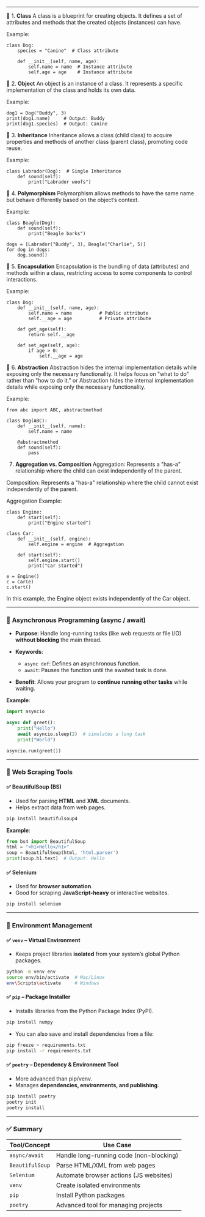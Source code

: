 
-----
🔹 1. **Class**
A class is a blueprint for creating objects. It defines a set of attributes and methods that the created objects (instances) can have.


Example:

    class Dog:
        species = "Canine"  # Class attribute
    
        def __init__(self, name, age):
            self.name = name  # Instance attribute
            self.age = age    # Instance attribute

🔹 2. **Object**
An object is an instance of a class. It represents a specific implementation of the class and holds its own data.


Example:


    dog1 = Dog("Buddy", 3)
    print(dog1.name)     # Output: Buddy
    print(dog1.species)  # Output: Canine


🔹 3. **Inheritance**
Inheritance allows a class (child class) to acquire properties and methods of another class (parent class), promoting code reuse.


Example:

    class Labrador(Dog):  # Single Inheritance
        def sound(self):
            print("Labrador woofs")


🔹 4. **Polymorphism**
Polymorphism allows methods to have the same name but behave differently based on the object’s context.

Example:

    class Beagle(Dog):
        def sound(self):
            print("Beagle barks")
    
    dogs = [Labrador("Buddy", 3), Beagle("Charlie", 5)]
    for dog in dogs:
        dog.sound()

🔹 5. **Encapsulation**
Encapsulation is the bundling of data (attributes) and methods within a class, restricting access to some components to control interactions.


Example:

    class Dog:
        def __init__(self, name, age):
            self.name = name          # Public attribute
            self.__age = age          # Private attribute
    
        def get_age(self):
            return self.__age
    
        def set_age(self, age):
            if age > 0:
                self.__age = age

🔹 6. **Abstraction**
Abstraction hides the internal implementation details while exposing only the necessary functionality. It helps focus on "what to do" rather than "how to do it."
or 
Abstraction hides the internal implementation details while exposing only the necessary functionality.


Example:

    from abc import ABC, abstractmethod
    
    class Dog(ABC):
        def __init__(self, name):
            self.name = name
    
        @abstractmethod
        def sound(self):
            pass



7. **Aggregation vs. Composition**
Aggregation: Represents a "has-a" relationship where the child can exist independently of the parent.

Composition: Represents a "has-a" relationship where the child cannot exist independently of the parent.

Aggregation Example:

    class Engine:
        def start(self):
            print("Engine started")
    
    class Car:
        def __init__(self, engine):
            self.engine = engine  # Aggregation
    
        def start(self):
            self.engine.start()
            print("Car started")
    
    e = Engine()
    c = Car(e)
    c.start()

In this example, the Engine object exists independently of the Car object.

-----


### 🔹 **Asynchronous Programming (async / await)**

* **Purpose**: Handle long-running tasks (like web requests or file I/O) **without blocking** the main thread.
* **Keywords**:

  * `async def`: Defines an asynchronous function.
  * `await`: Pauses the function until the awaited task is done.
* **Benefit**: Allows your program to **continue running other tasks** while waiting.

**Example**:

```python
import asyncio

async def greet():
    print("Hello")
    await asyncio.sleep(2)  # simulates a long task
    print("World")

asyncio.run(greet())
```

---

### 🔹 **Web Scraping Tools**

#### ✅ **BeautifulSoup (BS)**

* Used for parsing **HTML** and **XML** documents.
* Helps extract data from web pages.

```bash
pip install beautifulsoup4
```

**Example**:

```python
from bs4 import BeautifulSoup
html = "<h1>Hello</h1>"
soup = BeautifulSoup(html, 'html.parser')
print(soup.h1.text)  # Output: Hello
```

#### ✅ **Selenium**

* Used for **browser automation**.
* Good for scraping **JavaScript-heavy** or interactive websites.

```bash
pip install selenium
```

---

### 🔹 **Environment Management**

#### ✅ `venv` – Virtual Environment

* Keeps project libraries **isolated** from your system’s global Python packages.

```bash
python -m venv env
source env/bin/activate  # Mac/Linux
env\Scripts\activate     # Windows
```

#### ✅ `pip` – Package Installer

* Installs libraries from the Python Package Index (PyPI).

```bash
pip install numpy
```

* You can also save and install dependencies from a file:

```bash
pip freeze > requirements.txt
pip install -r requirements.txt
```

#### ✅ `poetry` – Dependency & Environment Tool

* More advanced than pip/venv.
* Manages **dependencies, environments, and publishing**.

```bash
pip install poetry
poetry init
poetry install
```

---

### ✅ Summary

| Tool/Concept    | Use Case                                |
| --------------- | --------------------------------------- |
| `async/await`   | Handle long-running code (non-blocking) |
| `BeautifulSoup` | Parse HTML/XML from web pages           |
| `Selenium`      | Automate browser actions (JS websites)  |
| `venv`          | Create isolated environments            |
| `pip`           | Install Python packages                 |
| `poetry`        | Advanced tool for managing projects     |









